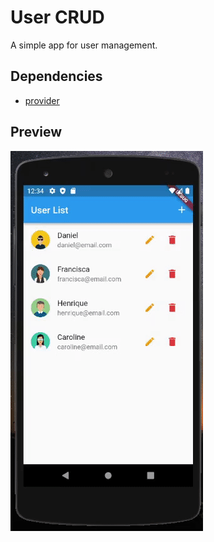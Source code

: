 # User CRUD

A simple app for user management.

## Dependencies

- [provider](https://pub.dev/packages/provider)

## Preview

![Preview](preview.gif)
